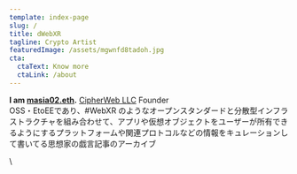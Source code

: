 ```yaml
---
template: index-page
slug: /
title: dWebXR
tagline: Crypto Artist
featuredImage: /assets/mgwnfd8tadoh.jpg
cta:
  ctaText: Know more
  ctaLink: /about
---
```

**I am [masia02.eth](https://masia02.eth.link/).** [CipherWeb LLC](https://www.cipher-web.com/) Founder\
OSS・EtoEEであり、#WebXR のようなオープンスタンダードと分散型インフラストラクチャを組み合わせて、アプリや仮想オブジェクトをユーザーが所有できるようにするプラットフォームや関連プロトコルなどの情報をキュレーションして書いてる思想家の戯言記事のアーカイブ

<link href="https://cdn.jsdelivr.net/npm/shareon@1.2.1/dist/shareon.min.css"
      rel="stylesheet">
<script src="https://cdn.jsdelivr.net/npm/shareon@1.2.1/dist/shareon.min.js"
        type="text/javascript"></script>

<div class="shareon">\
    <a href="https://twitter.com/masia02" class="twitter"></a>
    <a href="https://www.facebook.com/masia02" class="facebook"></a>
    <a href="https://www.linkedin.com/in/masia02/" class="linkedin"></a>
    <a href="https://www.pinterest.jp/masia02/" class="pinterest"></a>
    <a href="https://www.reddit.com/user/masia02" class="reddit"></a>
</div>